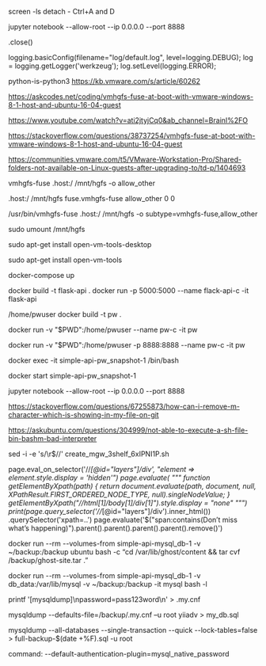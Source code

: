 screen -ls
detach - Ctrl+A and D


jupyter notebook --allow-root --ip 0.0.0.0 --port 8888


.close()


logging.basicConfig(filename="log/default.log", level=logging.DEBUG);
log = logging.getLogger('werkzeug');
log.setLevel(logging.ERROR);



python-is-python3
https://kb.vmware.com/s/article/60262


https://askcodes.net/coding/vmhgfs-fuse-at-boot-with-vmware-windows-8-1-host-and-ubuntu-16-04-guest

https://www.youtube.com/watch?v=ati2jtyjCq0&ab_channel=BrainI%2FO

https://stackoverflow.com/questions/38737254/vmhgfs-fuse-at-boot-with-vmware-windows-8-1-host-and-ubuntu-16-04-guest

https://communities.vmware.com/t5/VMware-Workstation-Pro/Shared-folders-not-available-on-Linux-guests-after-upgrading-to/td-p/1404693

vmhgfs-fuse .host:/ /mnt/hgfs -o allow_other

.host:/ /mnt/hgfs fuse.vmhgfs-fuse allow_other 0 0


/usr/bin/vmhgfs-fuse .host:/ /mnt/hgfs -o subtype=vmhgfs-fuse,allow_other

sudo umount /mnt/hgfs

sudo apt-get install open-vm-tools-desktop


sudo apt-get install open-vm-tools


docker-compose up


docker build -t flask-api .
docker run -p 5000:5000 --name flack-api-c -it flask-api



/home/pwuser
docker build -t pw .

docker run -v "$PWD":/home/pwuser --name pw-c -it pw

docker run -v "$PWD":/home/pwuser -p 8888:8888 --name pw-c -it pw

docker exec -it simple-api-pw_snapshot-1 /bin/bash

docker start simple-api-pw_snapshot-1

jupyter notebook --allow-root --ip 0.0.0.0 --port 8888


https://stackoverflow.com/questions/67255873/how-can-i-remove-m-character-which-is-showing-in-my-file-on-git

https://askubuntu.com/questions/304999/not-able-to-execute-a-sh-file-bin-bashm-bad-interpreter

sed -i -e 's/\r$//' create_mgw_3shelf_6xIPNI1P.sh



page.eval_on_selector('//*[@id="layers"]/div', "element => element.style.display = 'hidden'")
page.evaluate(
"""
function getElementByXpath(path) {
  return document.evaluate(path, document, null, XPathResult.FIRST_ORDERED_NODE_TYPE, null).singleNodeValue;
}
getElementByXpath("//html[1]/body[1]/div[1]").style.display = "none"
""")
print(page.query_selector('//*[@id="layers"]/div').inner_html())
.querySelector('xpath=..')
page.evaluate('$("span:contains(Don’t miss what’s happening)").parent().parent().parent().parent().remove()')


docker run --rm --volumes-from simple-api-mysql_db-1 -v ~/backup:/backup ubuntu bash -c “cd /var/lib/ghost/content && tar cvf /backup/ghost-site.tar .”



docker run --rm --volumes-from simple-api-mysql_db-1 -v db_data:/var/lib/mysql -v ~/backup:/backup -it mysql bash -l


printf '[mysqldump]\npassword=pass123word\n' > .my.cnf




mysqldump --defaults-file=/backup/.my.cnf –u root yiiadv > my_db.sql


mysqldump --all-databases --single-transaction --quick --lock-tables=false > full-backup-$(date +%F).sql -u root

command: --default-authentication-plugin=mysql_native_password
